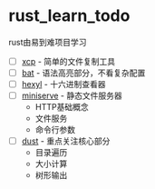 # rust_learn_todo
rust由易到难项目学习
- [ ] [xcp][xcp_link] - 简单的文件复制工具
- [ ] [bat][bat_link] - 语法高亮部分，不看复杂配置
- [ ] [hexyl][hexyl_link] - 十六进制查看器
- [ ] [miniserve][miniserve_link] - 静态文件服务器
  * HTTP基础概念
  * 文件服务
  * 命令行参数
- [ ] [dust][dust_link] - 重点关注核心部分
  * 目录遍历
  * 大小计算
  * 树形输出

[xcp_link]:https://github.com/tarka/xcp
[bat_link]:https://github.com/sharkdp/bat
[hexyl_link]:https://github.com/sharkdp/hexyl
[miniserve_link]:https://github.com/svenstaro/miniserve
[dust_link]:https://github.com/bootandy/dust
